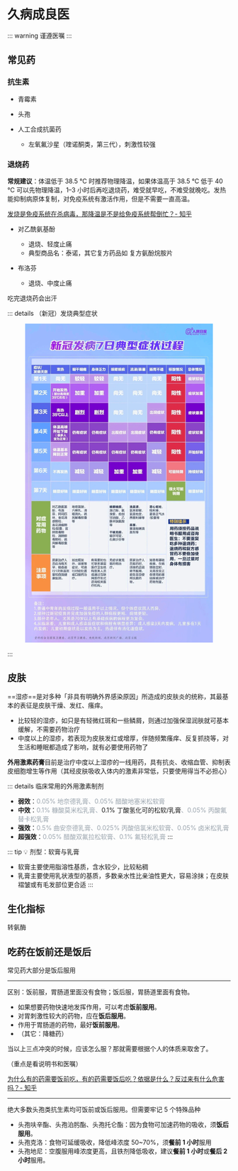 # 久病成良医

::: warning
谨遵医嘱
:::

## 常见药

### 抗生素

- 青霉素

- 头孢

- 人工合成抗菌药
  - 左氧氟沙星（喹诺酮类，第三代），刺激性较强

### 退烧药

**常规建议**：体温低于 38.5 ℃ 时推荐物理降温，如果体温高于 38.5 ℃ 低于 40 ℃ 可以先物理降温，1–3 小时后再吃退烧药，难受就早吃，不难受就晚吃。发热能抑制病原体复制，对免疫系统有激活作用，但是不需要一直高温。

[发烧是免疫系统在杀病毒，那降温是不是给免疫系统帮倒忙？- 知乎](https://www.zhihu.com/question/572749517)

- 对乙酰氨基酚
  - 退烧、轻度止痛
  - 典型商品名：泰诺，其它复方药品如 复方氨酚烷胺片

- 布洛芬
  - 退烧、中度止痛

吃完退烧药会出汗

::: details （新冠）发烧典型症状
<figure>
    <img src="./imgs/covid.jpg" alt="covid">
</figure>
:::

## 皮肤

<style>
    .light-color {
        color: #9ba5ae;
    }
</style>

==湿疹==是对多种「非具有明确外界感染原因」所造成的皮肤炎的统称，其最基本的表征是皮肤干燥、发红、瘙痒。

- 比较轻的湿疹，如只是有轻微红斑和一些鳞屑，则通过加强保湿润肤就可基本缓解，不需要药物治疗
- 中度以上的湿疹，若表现为皮肤发红或增厚，伴随频繁瘙痒、反复抓挠等，对生活和睡眠都造成了影响，就有必要使用药物了

**外用激素药膏**目前是治疗中度以上湿疹的一线用药，具有抗炎、收缩血管、抑制表皮细胞增生等作用（其经皮肤吸收入体内的激素非常低，只要使用得当不必担心）

::: details 临床常用的外用激素制剂
- **弱效**：<span class="light-color">0.05% 地奈德乳膏、0.05% 醋酸地塞米松软膏</span>
- **中效**：<span class="light-color">0.1% 糠酸莫米松乳膏、</span>0.1% 丁酸氢化可的松软/乳膏<span class="light-color">、0.05% 丙酸氟替卡松乳膏</span>
- **强效**：<span class="light-color">0.5% 曲安奈德乳膏、0.025% 丙酸倍氯米松软膏、0.05% 卤米松乳膏</span>
- **超强效**：<span class="light-color">0.05% 醋酸双氟拉松软膏、0.1% 氟轻松乳膏</span>
:::

::: tip 💡 剂型：软膏与乳膏
- 软膏主要使用脂溶性基质，含水较少，比较粘稠
- 乳膏主要使用乳状液型的基质，多数亲水性比亲油性更大，容易涂抹；在皮肤褶皱或有毛发部位更合适
:::

## 生化指标

转氨酶

## 吃药在饭前还是饭后

常见药大部分是饭后服用

---

区别：饭前服，胃肠道里面没有食物；饭后服，胃肠道里面有食物。

- 如果想要药物快速地发挥作用，可以考虑**饭前服用**。
- 对胃刺激性较大的药物，应在**饭后服用**。
- 作用于胃肠道的药物，最好**饭前服用**。
- （其它：降糖药）

当以上三点冲突的时候，应该怎么服？那就需要根据个人的体质来取舍了。

（重点是看说明书和医嘱）

[为什么有的药需要饭前吃，有的药需要饭后吃？依据是什么？反过来有什么危害吗？- 知乎](https://www.zhihu.com/question/23641358/answer/29055978)

---

绝大多数头孢类抗生素均可饭前或饭后服用。但需要牢记 5 个特殊品种

- 头孢呋辛酯、头孢泊肟酯、头孢托仑酯：因为食物可加速药物的吸收，须**饭后服用**。
- 头孢克洛：食物可延缓吸收，降低峰浓度 50~70%，须**餐前 1 小时**服用
- 头孢地尼：空腹服用峰浓度更高，且铁剂降低吸收，建议**餐前 1 小时**或**餐后 2 小时**服用。
